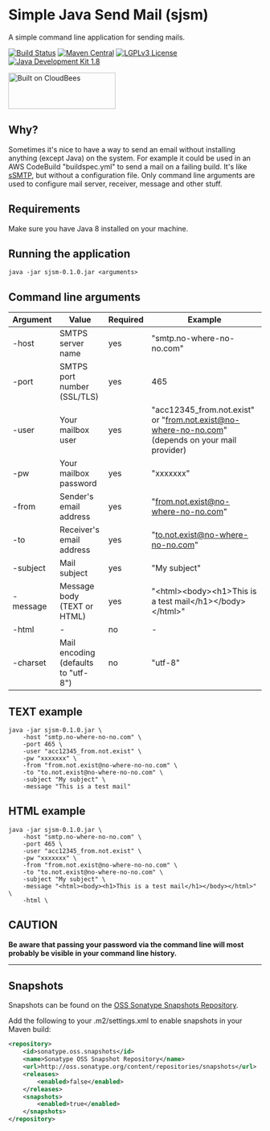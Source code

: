 # Simple Java Send Mail (sjsm)
A simple command line application for sending mails.

[![Build Status](https://fuin-org.ci.cloudbees.com/job/sjsm/badge/icon)](https://fuin-org.ci.cloudbees.com/job/sjsm/)
[![Maven Central](https://maven-badges.herokuapp.com/maven-central/org.fuin/sjsm/badge.svg)](https://maven-badges.herokuapp.com/maven-central/org.fuin/sjsm/)
[![LGPLv3 License](http://img.shields.io/badge/license-LGPLv3-blue.svg)](https://www.gnu.org/licenses/lgpl.html)
[![Java Development Kit 1.8](https://img.shields.io/badge/JDK-1.8-green.svg)](http://www.oracle.com/technetwork/java/javase/downloads/jdk8-downloads-2133151.html)

<a href="https://fuin-org.ci.cloudbees.com/job/sjsm"><img src="http://www.fuin.org/images/Button-Built-on-CB-1.png" width="213" height="72" border="0" alt="Built on CloudBees"/></a>

## Why?
Sometimes it's nice to have a way to send an email without installing anything (except Java) on the system.
For example it could be used in an AWS CodeBuild "buildspec.yml" to send a mail on a failing build.
It's like [sSMTP](https://help.ubuntu.com/community/EmailAlerts), but without a configuration file.
Only command line arguments are used to configure mail server, receiver, message and other stuff. 

## Requirements
Make sure you have Java 8 installed on your machine.

## Running the application

	java -jar sjsm-0.1.0.jar <arguments>

## Command line arguments

| Argument | Value | Required | Example |
| -------- | ----- | -------- | ------- |
| -host | SMTPS server name | yes | "smtp.no-where-no-no.com" |
| -port | SMTPS port number (SSL/TLS) | yes | 465 |
| -user | Your mailbox user | yes | "acc12345_from.not.exist" or "from.not.exist@no-where-no-no.com" (depends on your mail provider) |
| -pw | Your mailbox password | yes | "xxxxxxx" |
| -from | Sender's email address | yes | "from.not.exist@no-where-no-no.com" |
| -to | Receiver's email address | yes | "to.not.exist@no-where-no-no.com" |
| -subject | Mail subject | yes | "My subject" |
| -message | Message body (TEXT or HTML) | yes | "&lt;html&gt;&lt;body&gt;&lt;h1&gt;This is a test mail&lt;/h1&gt;&lt;/body&gt;&lt;/html&gt;" |
| -html | - | no | - |
| -charset | Mail encoding (defaults to "utf-8") | no | "utf-8"  |

## TEXT example

	java -jar sjsm-0.1.0.jar \
		-host "smtp.no-where-no-no.com" \
		-port 465 \
		-user "acc12345_from.not.exist" \
		-pw "xxxxxxx" \
		-from "from.not.exist@no-where-no-no.com" \
		-to "to.not.exist@no-where-no-no.com" \
		-subject "My subject" \
		-message "This is a test mail"

## HTML example

	java -jar sjsm-0.1.0.jar \
		-host "smtp.no-where-no-no.com" \
		-port 465 \
		-user "acc12345_from.not.exist" \
		-pw "xxxxxxx" \
		-from "from.not.exist@no-where-no-no.com" \
		-to "to.not.exist@no-where-no-no.com" \
		-subject "My subject" \
		-message "<html><body><h1>This is a test mail</h1></body></html>" \
		-html \

## CAUTION
<b>Be aware that passing your password via the command line will most probably be visible in your command line history.</b>

* * *

## Snapshots

Snapshots can be found on the [OSS Sonatype Snapshots Repository](http://oss.sonatype.org/content/repositories/snapshots/org/fuin "Snapshot Repository"). 

Add the following to your .m2/settings.xml to enable snapshots in your Maven build:

```xml
<repository>
    <id>sonatype.oss.snapshots</id>
    <name>Sonatype OSS Snapshot Repository</name>
    <url>http://oss.sonatype.org/content/repositories/snapshots</url>
    <releases>
        <enabled>false</enabled>
    </releases>
    <snapshots>
        <enabled>true</enabled>
    </snapshots>
</repository>
```
